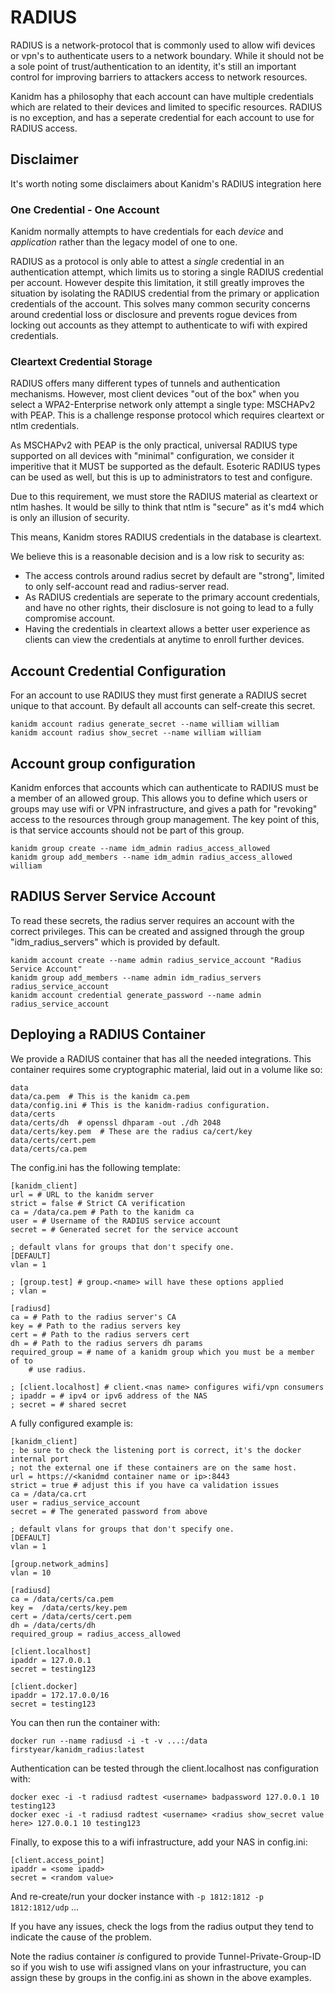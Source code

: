 # RADIUS

RADIUS is a network-protocol that is commonly used to allow wifi devices or
vpn's to authenticate users to a network boundary. While it should not be a
sole point of trust/authentication to an identity, it's still an important
control for improving barriers to attackers access to network resources.

Kanidm has a philosophy that each account can have multiple credentials which
are related to their devices and limited to specific resources. RADIUS is
no exception, and has a seperate credential for each account to use for
RADIUS access.

## Disclaimer

It's worth noting some disclaimers about Kanidm's RADIUS integration here

### One Credential - One Account

Kanidm normally attempts to have credentials for each *device* and *application*
rather than the legacy model of one to one.

RADIUS as a protocol is only able to attest a *single* credential in an authentication
attempt, which limits us to storing a single RADIUS credential per account. However
despite this limitation, it still greatly improves the situation by isolating the
RADIUS credential from the primary or application credentials of the account. This
solves many common security concerns around credential loss or disclosure
and prevents rogue devices from locking out accounts as they attempt to
authenticate to wifi with expired credentials.

### Cleartext Credential Storage

RADIUS offers many different types of tunnels and authentication mechanisms.
However, most client devices "out of the box" when you select a WPA2-Enterprise
network only attempt a single type: MSCHAPv2 with PEAP. This is a challenge
response protocol which requires cleartext or ntlm credentials.

As MSCHAPv2 with PEAP is the only practical, universal RADIUS type supported
on all devices with "minimal" configuration, we consider it imperitive
that it MUST be supported as the default. Esoteric RADIUS types can be used
as well, but this is up to administrators to test and configure.

Due to this requirement, we must store the RADIUS material as cleartext or
ntlm hashes. It would be silly to think that ntlm is "secure" as it's md4
which is only an illusion of security.

This means, Kanidm stores RADIUS credentials in the database is cleartext.

We believe this is a reasonable decision and is a low risk to security as:

* The access controls around radius secret by default are "strong", limited to only self-account read and radius-server read.
* As RADIUS credentials are seperate to the primary account credentials, and have no other rights, their disclosure is not going to lead to a fully compromise account.
* Having the credentials in cleartext allows a better user experience as clients can view the credentials at anytime to enroll further devices.

## Account Credential Configuration

For an account to use RADIUS they must first generate a RADIUS secret unique to
that account. By default all accounts can self-create this secret.

    kanidm account radius generate_secret --name william william
    kanidm account radius show_secret --name william william

## Account group configuration

Kanidm enforces that accounts which can authenticate to RADIUS must be a member
of an allowed group. This allows you to define which users or groups may use
wifi or VPN infrastructure, and gives a path for "revoking" access to the resources
through group management. The key point of this, is that service accounts should
not be part of this group.

    kanidm group create --name idm_admin radius_access_allowed
    kanidm group add_members --name idm_admin radius_access_allowed william

## RADIUS Server Service Account

To read these secrets, the radius server requires an account with the
correct privileges. This can be created and assigned through the group
"idm_radius_servers" which is provided by default.

    kanidm account create --name admin radius_service_account "Radius Service Account"
    kanidm group add_members --name admin idm_radius_servers radius_service_account
    kanidm account credential generate_password --name admin radius_service_account

## Deploying a RADIUS Container

We provide a RADIUS container that has all the needed integrations. This container
requires some cryptographic material, laid out in a volume like so:

    data
    data/ca.pem  # This is the kanidm ca.pem
    data/config.ini # This is the kanidm-radius configuration.
    data/certs
    data/certs/dh  # openssl dhparam -out ./dh 2048
    data/certs/key.pem  # These are the radius ca/cert/key
    data/certs/cert.pem
    data/certs/ca.pem

The config.ini has the following template:

    [kanidm_client]
    url = # URL to the kanidm server
    strict = false # Strict CA verification
    ca = /data/ca.pem # Path to the kanidm ca
    user = # Username of the RADIUS service account
    secret = # Generated secret for the service account

    ; default vlans for groups that don't specify one.
    [DEFAULT]
    vlan = 1

    ; [group.test] # group.<name> will have these options applied
    ; vlan =

    [radiusd]
    ca = # Path to the radius server's CA
    key = # Path to the radius servers key
    cert = # Path to the radius servers cert
    dh = # Path to the radius servers dh params
    required_group = # name of a kanidm group which you must be a member of to
        # use radius.

    ; [client.localhost] # client.<nas name> configures wifi/vpn consumers
    ; ipaddr = # ipv4 or ipv6 address of the NAS
    ; secret = # shared secret

A fully configured example is:

    [kanidm_client]
    ; be sure to check the listening port is correct, it's the docker internal port
    ; not the external one if these containers are on the same host.
    url = https://<kanidmd container name or ip>:8443
    strict = true # adjust this if you have ca validation issues
    ca = /data/ca.crt
    user = radius_service_account
    secret = # The generated password from above

    ; default vlans for groups that don't specify one.
    [DEFAULT]
    vlan = 1

    [group.network_admins]
    vlan = 10

    [radiusd]
    ca = /data/certs/ca.pem
    key =  /data/certs/key.pem
    cert = /data/certs/cert.pem
    dh = /data/certs/dh
    required_group = radius_access_allowed

    [client.localhost]
    ipaddr = 127.0.0.1
    secret = testing123

    [client.docker]
    ipaddr = 172.17.0.0/16
    secret = testing123

You can then run the container with:

    docker run --name radiusd -i -t -v ...:/data firstyear/kanidm_radius:latest

Authentication can be tested through the client.localhost nas configuration with:

    docker exec -i -t radiusd radtest <username> badpassword 127.0.0.1 10 testing123
    docker exec -i -t radiusd radtest <username> <radius show_secret value here> 127.0.0.1 10 testing123

Finally, to expose this to a wifi infrastructure, add your NAS in config.ini:

    [client.access_point]
    ipaddr = <some ipadd>
    secret = <random value>

And re-create/run your docker instance with `-p 1812:1812 -p 1812:1812/udp` ...

If you have any issues, check the logs from the radius output they tend to indicate the cause
of the problem.

Note the radius container *is* configured to provide Tunnel-Private-Group-ID so if you wish to use
wifi assigned vlans on your infrastructure, you can assign these by groups in the config.ini as
shown in the above examples.
